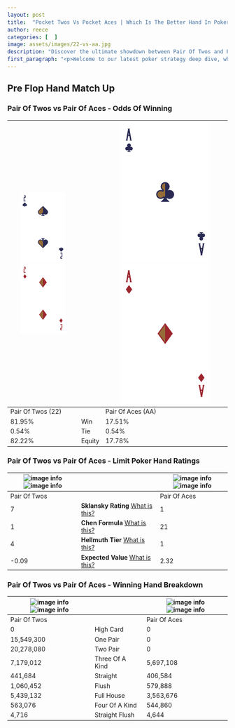 ```yaml
---
layout: post
title:  "Pocket Twos Vs Pocket Aces | Which Is The Better Hand In Poker? A Complete Guide"
author: reece
categories: [  ]
image: assets/images/22-vs-aa.jpg
description: "Discover the ultimate showdown between Pair Of Twos and Pair Of Aces in poker! Uncover the odds, strategies, and scenarios where one hand triumphs over the other. Get ready to up your poker game with this thrilling analysis."
first_paragraph: "<p>Welcome to our latest poker strategy deep dive, where we're pitting two distinct hands against each other in a high-stakes showdown: Pair Of Twos vs Pair Of Aces.</p><p>In the dynamic world of poker, every decision counts, and knowing which hand holds the upper hand is key to your success at the table.</p><p>In this article, we'll dissect these two hands, explore the scenarios where one dominates the other, and equip you with the knowledge to make strategic choices that can tip the odds in your favor.</p><p>Get ready to unravel the intriguing dynamics of these poker hands and elevate your game to new heights.</p>"
---
```




[comment]: # (sp0)

## Pre Flop Hand Match Up

<div class="table hand-ratings" markdown="1"> 



### Pair Of Twos vs Pair Of Aces - Odds Of Winning


    
| ![image info](assets/images/hand1/2.png) ![image info](assets/images/hand1/2o.png) |  | ![image info](assets/images/hand2/A.png) ![image info](assets/images/hand2/Ao.png) |
| -------- | -------- | -------- |
| Pair Of Twos (22) |  | Pair Of Aces (AA) |
| 81.95% | Win | 17.51% |
| 0.54% | Tie | 0.54% |
| 82.22% | Equity | 17.78% |




[comment]: # (sp1)



### Pair Of Twos vs Pair Of Aces - Limit Poker Hand Ratings


    
| ![image info](https://www.riverpairs.com/assets/images/hand1/2.png) ![image info](https://www.riverpairs.com/assets/images/hand1/2o.png) |  | ![image info](https://www.riverpairs.com/assets/images/hand2/A.png) ![image info](https://www.riverpairs.com/assets/images/hand2/Ao.png) |
| -------- | -------- | -------- |
| Pair Of Twos |  | Pair Of Aces |
| 7 | **Sklansky Rating** [What is this?](/sklansky-rating-explained) | 1 |
| 1 | **Chen Formula** [What is this?](/chen-formula-explained) | 21 |
| 4 | **Hellmuth Tier** [What is this?](/Hellmuth-tier-explained) | 1 |
| -0.09 | **Expected Value** [What is this?](/expected-value-explained) | 2.32 |




[comment]: # (sp2)



### Pair Of Twos vs Pair Of Aces - Winning Hand Breakdown


    
| ![image info](https://www.riverpairs.com/assets/images/hand1/2.png) ![image info](https://www.riverpairs.com/assets/images/hand1/2o.png) |  | ![image info](https://www.riverpairs.com/assets/images/hand2/A.png) ![image info](https://www.riverpairs.com/assets/images/hand2/Ao.png) |
| -------- | -------- | -------- |
| Pair Of Twos |  | Pair Of Aces |
| 0 | High Card | 0 |
| 15,549,300 | One Pair | 0 |
| 20,278,080 | Two Pair | 0 |
| 7,179,012 | Three Of A Kind | 5,697,108 |
| 441,684 | Straight | 406,584 |
| 1,060,452 | Flush | 579,888 |
| 5,439,132 | Full House | 3,563,676 |
| 563,076 | Four Of A Kind | 544,860 |
| 4,716 | Straight Flush | 4,644 |




[comment]: # (sp3)



</div>

[comment]: # (sp4)



[comment]: # (sp5)

